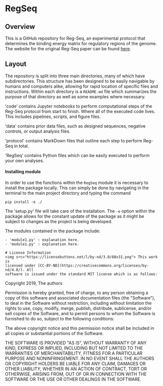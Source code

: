 # RegSeq

## Overview
This is a GitHub repository for Reg-Seq, an experimental protocol that determines the binding energy matrix for regulatory regions of the genome. The website for the original Reg-Seq paper can be found [here](https://www.rpgroup.caltech.edu/RNAseq_SortSeq/).

## Layout
The repository is split into three main directories, many of which have
subdirectories. This structure has been designed to be easily navigable by
humans and computers alike, allowing for rapid location of specific files and
instructions. Within each directory is a `README.md` file which summarizes the
purpose of that directory as well as some examples where necessary. 

'code' contains Jupyter notebooks to perform computational steps of the Reg-Seq protocol from start to finish. Where all of the executed code lives. This includes pipelines, scripts, and
figure files.

'data' contains prior data files, such as designed sequences, negative controls, or output analysis files.

'protocol' contains MarkDown files that outline each step to perform Reg-Seq in total.

'RegSeq' contains Python files which can be easily executed to perform your own analyses.

#### **Installing module**
In order to use the functions within the `RegSeq` module it is necessary to
install the package locally. This can simply be done by navigating in the
terminal to the main project directory and typing the command
```
pip install -e ./
```
The 'setup.py' file will take care of the installation. The `-e` option within
the package allows for the constant update of the package as it might be
subject to changes as the project is being developed.

The modules contained in the package include:
```
- 'module1.py' : explanation here.
- 'module1.py' : explanation here.
```

```
# License Information
<img src="https://licensebuttons.net/l/by-nd/3.0/88x31.png"> This work is
licensed under [CC-BY-ND](https://creativecommons.org/licenses/by-nd/4.0/). All
software is issued under the standard MIT license which is as follows:

```
Copyright 2019, The authors

Permission is hereby granted, free of charge, to any person obtaining a copy
of this software and associated documentation files (the "Software"), to deal
in the Software without restriction, including without limitation the rights
to use, copy, modify, merge, publish, distribute, sublicense, and/or sell
copies of the Software, and to permit persons to whom the Software is
furnished to do so, subject to the following conditions:

The above copyright notice and this permission notice shall be included in
all copies or substantial portions of the Software.

THE SOFTWARE IS PROVIDED "AS IS", WITHOUT WARRANTY OF ANY KIND, EXPRESS OR
IMPLIED, INCLUDING BUT NOT LIMITED TO THE WARRANTIES OF MERCHANTABILITY,
FITNESS FOR A PARTICULAR PURPOSE AND NONINFRINGEMENT. IN NO EVENT SHALL THE
AUTHORS OR COPYRIGHT HOLDERS BE LIABLE FOR ANY CLAIM, DAMAGES OR OTHER
LIABILITY, WHETHER IN AN ACTION OF CONTRACT, TORT OR OTHERWISE, ARISING FROM,
OUT OF OR IN CONNECTION WITH THE SOFTWARE OR THE USE OR OTHER DEALINGS IN THE
SOFTWARE.
```